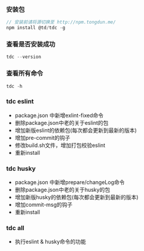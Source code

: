 ### 安装包

``` javascript
// 安装前请将源切换至 http://npm.tongdun.me/
npm install @td/tdc -g
```

### 查看是否安装成功

``` javascript
tdc --version
```

### 查看所有命令

``` javascript
tdc -h
```

### tdc eslint

- package.json 中新增exlint-fixed命令
- 删除package.json中老的关于eslint的包
- 增加新版eslint的依赖包(每次都会更新到最新的版本)
- 增加pre-commit的钩子
- 修改build.sh文件，增加打包校验eslint
- 重新install
  
### tdc husky

- package.json 中新增prepare/changeLog命令
- 删除package.json中老的关于husky的包
- 增加新版husky的依赖包(每次都会更新到最新的版本)
- 增加commit-msg的钩子
- 重新install
  
### tdc all

- 执行eslint & husky命令的功能
